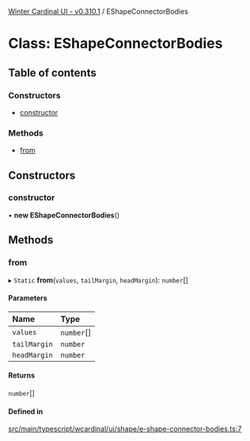 [Winter Cardinal UI - v0.310.1](../index.md) / EShapeConnectorBodies

# Class: EShapeConnectorBodies

## Table of contents

### Constructors

- [constructor](EShapeConnectorBodies.md#constructor)

### Methods

- [from](EShapeConnectorBodies.md#from)

## Constructors

### constructor

• **new EShapeConnectorBodies**()

## Methods

### from

▸ `Static` **from**(`values`, `tailMargin`, `headMargin`): `number`[]

#### Parameters

| Name | Type |
| :------ | :------ |
| `values` | `number`[] |
| `tailMargin` | `number` |
| `headMargin` | `number` |

#### Returns

`number`[]

#### Defined in

[src/main/typescript/wcardinal/ui/shape/e-shape-connector-bodies.ts:7](https://github.com/winter-cardinal/winter-cardinal-ui/blob/v0.310.1/src/main/typescript/wcardinal/ui/shape/e-shape-connector-bodies.ts#L7)
